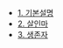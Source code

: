 
 <ul>
   <li><a href="기본설명.html">1. 기본설명</a></li>
   <li><a href="살인마.html">2. 살인마</a></li>
   <li><a href="생존자.html">3. 생존자</a></li>
 </ul>
